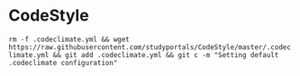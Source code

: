 # CodeStyle

`rm -f .codeclimate.yml && wget https://raw.githubusercontent.com/studyportals/CodeStyle/master/.codeclimate.yml && git add .codeclimate.yml && git c -m "Setting default .codeclimate configuration"`
